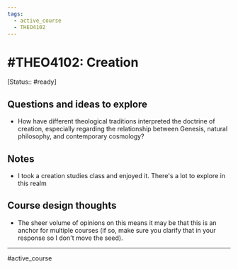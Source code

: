 ```yaml
---
tags:
  - active_course
  - THEO4102
---
```

# #THEO4102: Creation
[Status:: #ready]

## Questions and ideas to explore
- How have different theological traditions interpreted the doctrine of creation, especially regarding the relationship between Genesis, natural philosophy, and contemporary cosmology?

## Notes
- I took a creation studies class and enjoyed it. There's a lot to explore in this realm

## Course design thoughts
- The sheer volume of opinions on this means it may be that this is an anchor for multiple courses (if so, make sure you clarify that in your response so I don't move the seed). 
- ---
#active_course 